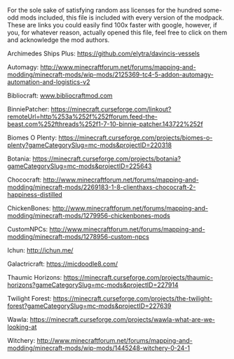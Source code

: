For the sole sake of satisfying random ass licenses for the hundred some-odd mods included, this file is included with every version of the modpack.
These are links you could easily find 100x faster with google, however, if you, for whatever reason, actually opened this file, feel free to click on them and acknowledge the mod authors.


Archimedes Ships Plus:
https://github.com/elytra/davincis-vessels

Automagy:
http://www.minecraftforum.net/forums/mapping-and-modding/minecraft-mods/wip-mods/2125369-tc4-5-addon-automagy-automation-and-logistics-v2

Bibliocraft:
www.bibliocraftmod.com

BinniePatcher:
https://minecraft.curseforge.com/linkout?remoteUrl=http%253a%252f%252fforum.feed-the-beast.com%252fthreads%252f1-7-10-binnie-patcher.143722%252f

Biomes O Plenty:
https://minecraft.curseforge.com/projects/biomes-o-plenty?gameCategorySlug=mc-mods&projectID=220318

Botania:
https://minecraft.curseforge.com/projects/botania?gameCategorySlug=mc-mods&projectID=225643

Chococraft:
http://www.minecraftforum.net/forums/mapping-and-modding/minecraft-mods/2269183-1-8-clienthaxs-chococraft-2-happiness-distilled

ChickenBones:
http://www.minecraftforum.net/forums/mapping-and-modding/minecraft-mods/1279956-chickenbones-mods

CustomNPCs:
http://www.minecraftforum.net/forums/mapping-and-modding/minecraft-mods/1278956-custom-npcs

Ichun:
http://ichun.me/

Galactricraft:
https://micdoodle8.com/

Thaumic Horizons:
https://minecraft.curseforge.com/projects/thaumic-horizons?gameCategorySlug=mc-mods&projectID=227914

Twilight Forest:
https://minecraft.curseforge.com/projects/the-twilight-forest?gameCategorySlug=mc-mods&projectID=227639

Wawla:
https://minecraft.curseforge.com/projects/wawla-what-are-we-looking-at

Witchery:
http://www.minecraftforum.net/forums/mapping-and-modding/minecraft-mods/wip-mods/1445248-witchery-0-24-1
